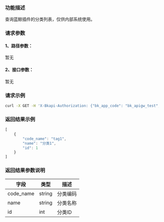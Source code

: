 ### 功能描述
查询蓝鲸插件的分类列表，仅供内部系统使用。

### 请求参数

#### 1、路径参数：
暂无

#### 2、接口参数：
暂无

### 请求示例
```bash
curl -X GET -H 'X-Bkapi-Authorization: {"bk_app_code": "bk_apigw_test", "bk_app_secret": "***"}' --insecure https://bkapi.example.com/api/bkpaas3/prod/system/bk_plugin_tags
```

### 返回结果示例
```javascript
[
    {
        "code_name": "tag1",
        "name": "分类1",
        "id": 1
    }
]
```

### 返回结果参数说明

| 字段      | 类型   | 描述   |
| --------- | ------ | ------ |
| code_name | string | 分类编码 |
| name      | string | 分类名称 |
| id        | int    | 分类ID  |